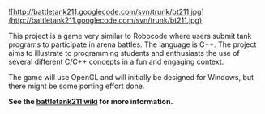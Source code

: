![http://battletank211.googlecode.com/svn/trunk/bt211.jpg](http://battletank211.googlecode.com/svn/trunk/bt211.jpg)

This project is a game very similar to Robocode where users submit tank programs to participate in arena battles. The language is C++. The project aims to illustrate to programming students and enthusiasts the use of several different C/C++ concepts in a fun and engaging context.

The game will use OpenGL and will initially be designed for Windows, but there might be some porting effort done.

**See the [battletank211 wiki](http://code.google.com/p/battletank211/w/list) for more information.**